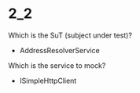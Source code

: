 # 2_2

Which is the SuT (subject under test)? 
- AddressResolverService

Which is the service to mock?
- ISimpleHttpClient